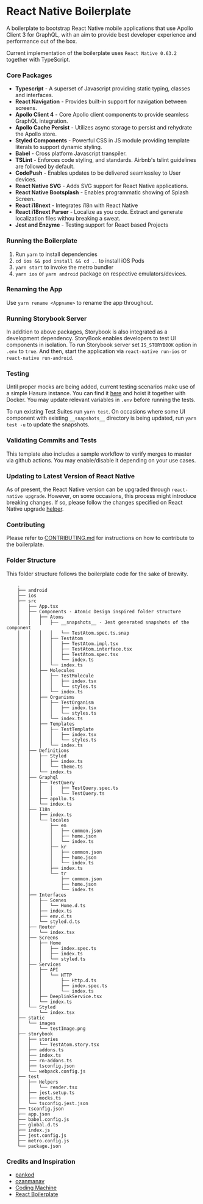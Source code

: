 # React Native Boilerplate

A boilerplate to bootstrap React Native mobile applications that use Apollo Client 3 for GraphQL, with an aim to provide best developer experience and performance out of the box.

Current implementation of the boilerplate uses `React Native 0.63.2` together with TypeScript.

### Core Packages

-   **Typescript** - A superset of Javascript providing static typing, classes and interfaces.
-   **React Navigation** - Provides built-in support for navigation between screens.
-   **Apollo Client 4** - Core Apollo client components to provide seamless GraphQL integration.
-   **Apollo Cache Persist** - Utilizes async storage to persist and rehydrate the Apollo store.
-   **Styled Components** - Powerful CSS in JS module providing template literals to support dynamic styling.
-   **Babel** - Cross platform Javascript transpiler.
-   **TSLint** - Enforces code styling, and standards. Airbnb's tslint guidelines are followed by default.
-   **CodePush** - Enables updates to be delivered seamlessley to User devices.
-   **React Native SVG** - Adds SVG support for React Native applications.
-   **React Native Bootsplash** - Enables programmatic showing of Splash Screen.
-   **React i18next** - Integrates i18n with React Native
-   **React i18next Parser** - Localize as you code. Extract and generate localization files withou breaking a sweat.
-   **Jest and Enzyme** - Testing support for React based Projects

### Running the Boilerplate

1. Run `yarn` to install dependencies
2. `cd ios && pod install && cd ..` to install iOS Pods
3. `yarn start` to invoke the metro bundler
4. `yarn ios` or `yarn android` package on respective emulators/devices.

### Renaming the App

Use `yarn rename <Appname>` to rename the app throughout.

### Running Storybook Server

In addition to above packages, Storybook is also integrated as a development dependency. StoryBook enables developers to test UI components in isolation. To run Storybook server set `IS_STORYBOOK` option in `.env` to `true`. And then, start the application via `react-native run-ios` or `react-native run-android`.

### Testing

Until proper mocks are being added, current testing scenarios make use of a simple Hasura instance. You can find it [here](https://github.com/emperorhan/hasura-boilerplate) and hoist it together with Docker. You may update relevant variables in `.env` before running the tests.

To run existing Test Suites run `yarn test`. On occasions where some UI component with existing `__snapshots__` directory is being updated, run `yarn test -u` to update the snapshots.

### Validating Commits and Tests

This template also includes a sample workflow to verify merges to master via github actions. You may enable/disable it depending on your use cases.

### Updating to Latest Version of React Native

As of present, the React Native version can be upgraded through `react-native upgrade`. However, on some occasions, this process might introduce breaking changes. If so, please follow the changes specified on React Native upgrade [helper](https://react-native-community.github.io/upgrade-helper/).

### Contributing

Please refer to [CONTRIBUTING.md](CONTRIBUTING.md) for instructions on how to contribute to the boilerplate.

### Folder Structure

This folder structure follows the boilerplate code for the sake of brewity.

```
    .
    ├── android
    ├── ios
    ├── src
    │   ├── App.tsx
    │   ├── Components - Atomic Design inspired folder structure
    │   │   ├── Atoms
    │   │   │   ├── __snapshots__ - Jest generated snapshots of the component
    │   │   │   │   └── TestAtom.spec.ts.snap
    │   │   │   ├── TestAtom
    │   │   │   │   ├── TestAtom.impl.tsx
    │   │   │   │   ├── TestAtom.interface.tsx
    │   │   │   │   ├── TestAtom.spec.tsx
    │   │   │   │   └── index.ts
    │   │   │   └── index.ts
    │   │   ├── Molecules
    │   │   │   ├── TestMolecule
    │   │   │   │   ├── index.tsx
    │   │   │   │   └── styles.ts
    │   │   │   └── index.ts
    │   │   ├── Organisms
    │   │   │   ├── TestOrganism
    │   │   │   │   ├── index.tsx
    │   │   │   │   └── styles.ts
    │   │   │   └── index.ts
    │   │   ├── Templates
    │   │   │   ├── TestTemplate
    │   │   │   │   ├── index.tsx
    │   │   │   │   └── styles.ts
    │   │   │   └── index.ts
    │   ├── Definitions
    │   │   ├── Styled
    │   │   │   ├── index.ts
    │   │   │   └── theme.ts
    │   │   └── index.ts
    │   ├── Graphql
    │   │   ├── TestQuery
    │   │   │   │   ├── TestQuery.spec.ts
    │   │   │   │   └── TestQuery.ts
    │   │   ├── apollo.ts
    │   │   └── index.ts
    │   ├── I18n
    │   │   ├── index.ts
    │   │   └── locales
    │   │       ├── en
    │   │       │   ├── common.json
    │   │       │   ├── home.json
    │   │       │   └── index.ts
    │   │       ├── kr
    │   │       │   ├── common.json
    │   │       │   ├── home.json
    │   │       │   └── index.ts
    │   │       ├── index.ts
    │   │       └── tr
    │   │           ├── common.json
    │   │           ├── home.json
    │   │           └── index.ts
    │   ├── Interfaces
    │   │   ├── Scenes
    │   │   │   └── Home.d.ts
    │   │   ├── index.ts
    │   │   ├── env.d.ts
    │   │   └── styled.d.ts
    │   ├── Router
    │   │   └── index.tsx
    │   ├── Screens
    │   │   ├── Home
    │   │   │   ├── index.spec.ts
    │   │   │   ├── index.ts
    │   │   │   └── styled.ts
    │   ├── Services
    │   │   ├── API
    │   │   │   └── HTTP
    │   │   │       ├── Http.d.ts
    │   │   │       ├── index.spec.ts
    │   │   │       └── index.ts
    │   │   ├── DeeplinkService.tsx
    │   │   └── index.ts
    │   └── Styled
    │       └── index.tsx
    ├── static
    │   └── images
    │       └── testImage.png
    ├── storybook
    │   ├── stories
    │   │   └── TestAtom.story.tsx
    │   ├── addons.ts
    │   ├── index.ts
    │   ├── rn-addons.ts
    │   ├── tsconfig.json
    │   └── webpack.config.js
    ├── test
    │   ├── Helpers
    │   │   └── render.tsx
    │   ├── jest.setup.ts
    │   ├── mocks.ts
    │   └── tsconfig.jest.json
    ├── tsconfig.json
    ├── app.json
    ├── babel.config.js
    ├── global.d.ts
    ├── index.js
    ├── jest.config.js
    ├── metro.config.js
    └── package.json
```

### Credits and Inspiration

-   [pankod](https://github.com/pankod/react-native-boilerplate)
-   [ozanmanav](https://github.com/ozanmanav/react-native-boilerplate-ts)
-   [Coding Machine](https://github.com/thecodingmachine/react-native-boilerplate)
-   [React Boilerplate](https://github.com/react-boilerplate/react-boilerplate-typescript)
